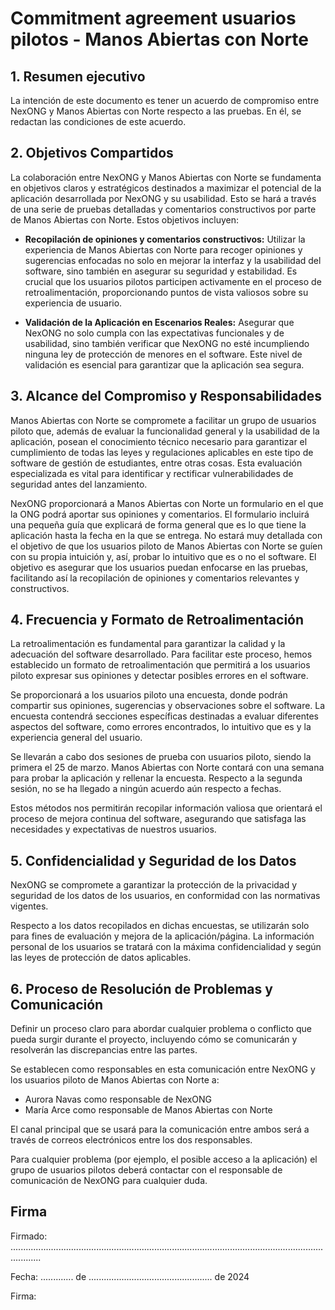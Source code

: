 # Commitment agreement usuarios pilotos - Manos Abiertas con Norte

## 1. Resumen ejecutivo
La intención de este documento es tener un acuerdo de compromiso entre NexONG y Manos Abiertas con Norte respecto a las pruebas. En él, se redactan las condiciones de este acuerdo. 

## 2. Objetivos Compartidos

La colaboración entre NexONG y Manos Abiertas con Norte se fundamenta en objetivos claros y estratégicos destinados a maximizar el potencial de la aplicación desarrollada por NexONG y su usabilidad. Esto se hará a través de una serie de pruebas detalladas y comentarios constructivos por parte de Manos Abiertas con Norte. 
Estos objetivos incluyen:

- **Recopilación de opiniones y comentarios constructivos:** Utilizar la experiencia de Manos Abiertas con Norte para recoger opiniones y sugerencias enfocadas no solo en mejorar la interfaz y la usabilidad del software, sino también en asegurar su seguridad y estabilidad. Es crucial que los usuarios pilotos participen activamente en el proceso de retroalimentación, proporcionando puntos de vista valiosos sobre su experiencia de usuario.

- **Validación de la Aplicación en Escenarios Reales:** Asegurar que NexONG no solo cumpla con las expectativas funcionales y de usabilidad, sino también verificar que NexONG no esté incumpliendo ninguna ley de protección de menores en el software. Este nivel de validación es esencial para garantizar que la aplicación sea segura.


## 3. Alcance del Compromiso y Responsabilidades

Manos Abiertas con Norte se compromete a facilitar un grupo de usuarios piloto que, además de evaluar la funcionalidad general y la usabilidad de la aplicación, posean el conocimiento técnico necesario para garantizar el cumplimiento de todas las leyes y regulaciones aplicables en este tipo de software de gestión de estudiantes, entre otras cosas. Esta evaluación especializada es vital para identificar y rectificar vulnerabilidades de seguridad antes del lanzamiento.

NexONG proporcionará a Manos Abiertas con Norte un formulario en el que la ONG podrá aportar sus opiniones y comentarios. El formulario incluirá una pequeña guía que explicará de forma general que es lo que tiene la aplicación hasta la fecha en la que se entrega. No estará muy detallada con el objetivo de que los usuarios piloto de Manos Abiertas con Norte se guíen con su propia intuición y, así, probar lo intuitivo que es o no el software. El objetivo es asegurar que los usuarios puedan enfocarse en las pruebas, facilitando así la recopilación de opiniones y comentarios relevantes y constructivos.

## 4. Frecuencia y Formato de Retroalimentación
La retroalimentación es fundamental para garantizar la calidad y la adecuación del software desarrollado. Para facilitar este proceso, hemos establecido un formato de retroalimentación que permitirá a los usuarios piloto expresar sus opiniones y detectar posibles errores en el software.

Se proporcionará a los usuarios piloto una encuesta, donde podrán compartir sus opiniones, sugerencias y observaciones sobre el software.
La encuesta contendrá secciones específicas destinadas a evaluar diferentes aspectos del software, como errores encontrados, lo intuitivo que es y la experiencia general del usuario.

Se llevarán a cabo dos sesiones de prueba con usuarios piloto, siendo la primera el 25 de marzo. Manos Abiertas con Norte contará con una semana para probar la aplicación y rellenar la encuesta.
Respecto a la segunda sesión, no se ha llegado a ningún acuerdo aún respecto a fechas. 

Estos métodos nos permitirán recopilar información valiosa que orientará el proceso de mejora continua del software, asegurando que satisfaga las necesidades y expectativas de nuestros usuarios.

## 5. Confidencialidad y Seguridad de los Datos

NexONG se compromete a garantizar la protección de la privacidad y seguridad de los datos de los usuarios, en conformidad con las normativas vigentes. 

Respecto a los datos recopilados en dichas encuestas, se utilizarán solo para fines de evaluación y mejora de la aplicación/página. La información personal de los usuarios se tratará con la máxima confidencialidad y según las leyes de protección de datos aplicables.

## 6. Proceso de Resolución de Problemas y Comunicación
Definir un proceso claro para abordar cualquier problema o conflicto que pueda surgir durante el proyecto, incluyendo cómo se comunicarán y resolverán las discrepancias entre las partes.

Se establecen como responsables en esta comunicación entre NexONG y los usuarios piloto de Manos Abiertas con Norte a: 
- Aurora Navas como responsable de NexONG
- María Arce como responsable de Manos Abiertas con Norte

El canal principal que se usará para la comunicación entre ambos será a través de correos electrónicos entre los dos responsables.

Para cualquier problema (por ejemplo, el posible acceso a la aplicación) el grupo de usuarios pilotos deberá contactar con el responsable de comunicación de NexONG para cualquier duda.

## Firma

Firmado:  ........................................................................................................................................

Fecha:    ............. de ................................................. de 2024

Firma:


</br>

</br>
